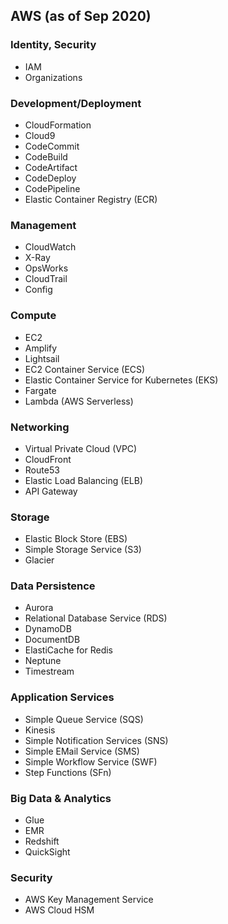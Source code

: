 ## AWS (as of Sep 2020)

### Identity, Security
- IAM
- Organizations

### Development/Deployment
- CloudFormation
- Cloud9
- CodeCommit
- CodeBuild
- CodeArtifact
- CodeDeploy
- CodePipeline
- Elastic Container Registry (ECR)

### Management 
- CloudWatch
- X-Ray
- OpsWorks
- CloudTrail
- Config

### Compute
- EC2
- Amplify
- Lightsail
- EC2 Container Service (ECS)
- Elastic Container Service for Kubernetes (EKS)
- Fargate
- Lambda (AWS Serverless)

### Networking
- Virtual Private Cloud (VPC)
- CloudFront
- Route53
- Elastic Load Balancing (ELB)
- API Gateway

### Storage
- Elastic Block Store (EBS)
- Simple Storage Service (S3)
- Glacier

### Data Persistence
- Aurora
- Relational Database Service (RDS)
- DynamoDB
- DocumentDB
- ElastiCache for Redis
- Neptune
- Timestream

### Application Services
- Simple Queue Service (SQS)
- Kinesis
- Simple Notification Services (SNS)
- Simple EMail Service (SMS)
- Simple Workflow Service (SWF)
- Step Functions (SFn)

### Big Data & Analytics
- Glue
- EMR
- Redshift
- QuickSight

### Security
- AWS Key Management Service
- AWS Cloud HSM